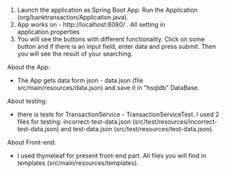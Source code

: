 1. Launch the application as Spring Boot App. Run the Application (org/banktransaction/Application.java).
2. App works on - http://localhost:8080/ . All setting in application.properties
4. You will see the buttons with different functionality. Click on some button and if there is an input field, enter data and press submit. Then you will see the result of your searching.

About the App:

- The App gets data form json - data.json (file src/main/resources/data.json) and save it in "hsqldb" DataBase.
  
About testing:
- there is tests for TransactionService - TransactionServiceTest. I used 2 files for testing: incorrect-test-data.json (src/test/resources/incorrect-test-data.json) and test-data.json (src/test/resources/test-data.json).

About Front-end:
- I used thymeleaf for present front-end part. All files you will find in templates (src/main/resources/templates).

